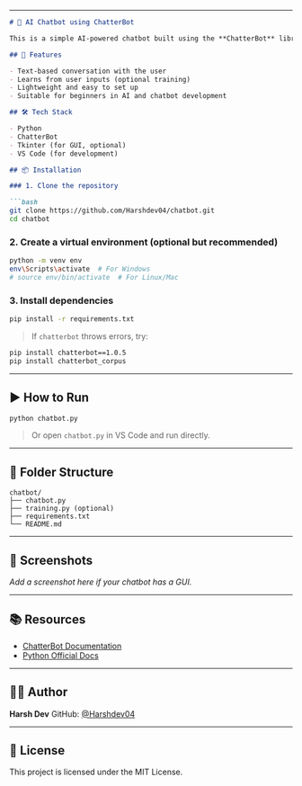 

---

````markdown
# 💬 AI Chatbot using ChatterBot

This is a simple AI-powered chatbot built using the **ChatterBot** library in Python. It is capable of learning and responding to user inputs using machine learning algorithms.

## 🚀 Features

- Text-based conversation with the user
- Learns from user inputs (optional training)
- Lightweight and easy to set up
- Suitable for beginners in AI and chatbot development

## 🛠️ Tech Stack

- Python
- ChatterBot
- Tkinter (for GUI, optional)
- VS Code (for development)

## 📦 Installation

### 1. Clone the repository

```bash
git clone https://github.com/Harshdev04/chatbot.git
cd chatbot
````

### 2. Create a virtual environment (optional but recommended)

```bash
python -m venv env
env\Scripts\activate  # For Windows
# source env/bin/activate  # For Linux/Mac
```

### 3. Install dependencies

```bash
pip install -r requirements.txt
```

> If `chatterbot` throws errors, try:

```bash
pip install chatterbot==1.0.5
pip install chatterbot_corpus
```

---

## ▶️ How to Run

```bash
python chatbot.py
```

> Or open `chatbot.py` in VS Code and run directly.

---

## 📁 Folder Structure

```
chatbot/
├── chatbot.py
├── training.py (optional)
├── requirements.txt
└── README.md
```

---

## 🤖 Screenshots

*Add a screenshot here if your chatbot has a GUI.*

---

## 📚 Resources

* [ChatterBot Documentation](https://chatterbot.readthedocs.io/)
* [Python Official Docs](https://docs.python.org/3/)

---

## 👨‍💻 Author

**Harsh Dev**
GitHub: [@Harshdev04](https://github.com/Harshdev04)

---

## 📄 License

This project is licensed under the MIT License.

```

